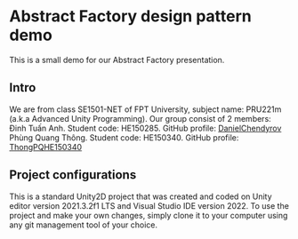 # Abstract Factory design pattern demo

This is a small demo for our Abstract Factory presentation.

## Intro

We are from class SE1501-NET of FPT University, subject name: PRU221m (a.k.a Advanced Unity Programming).
Our group consist of 2 members:  
Đinh Tuấn Anh. Student code: HE150285. GitHub profile: [DanielChendyrov](https://github.com/DanielChendyrov)  
Phùng Quang Thông. Student code: HE150340. GitHub profile: [ThongPQHE150340](https://github.com/ThongVipPro)  

## Project configurations

This is a standard Unity2D project that was created and coded on Unity editor version 2021.3.2f1 LTS and
Visual Studio IDE version 2022. To use the project and make your own changes, simply clone it to your computer
using any git management tool of your choice.
